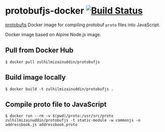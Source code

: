 # protobufjs-docker [![Build Status](https://travis-ci.org/zulhilmizainuddin/protobufjs-docker.svg?branch=master)](https://travis-ci.org/zulhilmizainuddin/protobufjs-docker)

[protobufjs](https://www.npmjs.com/package/protobufjs) Docker image for compiling protobuf `proto` files into JavaScript.

Docker image based on Alpine Node.js image.

## Pull from Docker Hub

```
$ docker pull zulhilmizainuddin/protobufjs
```

## Build image locally

```
$ docker build -t zulhilmizainuddin/protobufjs .
```

## Compile proto file to JavaScript

```
$ docker run --rm -v $(pwd)/proto:/usr/src/proto zulhilmizainuddin/protobufjs -t static-module -w commonjs -o addressbook.js addressbook.proto
```
